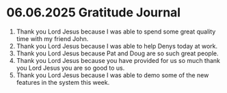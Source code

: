 # 06.06.2025 Gratitude Journal

1. Thank you Lord Jesus because I was able to spend some great quality time with my friend John.
2. Thank you Lord Jesus because I was able to help Denys today at work.
3. Thank you Lord Jesus because Pat and Doug are so such great people.
4. Thank you Lord Jesus because you have provided for us so much thank you Lord Jesus you are so good to us.
5. Thank you Lord Jesus because I was able to demo some of the new features in the system this week.
